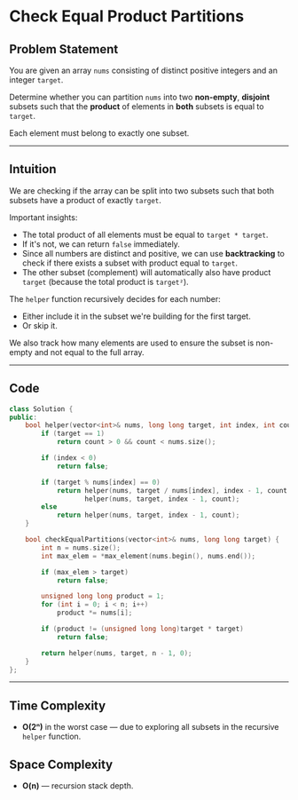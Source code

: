 # Check Equal Product Partitions

## Problem Statement

You are given an array `nums` consisting of distinct positive integers and an integer `target`.

Determine whether you can partition `nums` into two **non-empty**, **disjoint** subsets such that the **product** of elements in **both** subsets is equal to `target`.

Each element must belong to exactly one subset.

---

## Intuition

We are checking if the array can be split into two subsets such that both subsets have a product of exactly `target`.  

Important insights:
- The total product of all elements must be equal to `target * target`.
- If it's not, we can return `false` immediately.
- Since all numbers are distinct and positive, we can use **backtracking** to check if there exists a subset with product equal to `target`.
- The other subset (complement) will automatically also have product `target` (because the total product is `target²`).

The `helper` function recursively decides for each number:
- Either include it in the subset we're building for the first target.
- Or skip it.

We also track how many elements are used to ensure the subset is non-empty and not equal to the full array.

---

## Code

```cpp
class Solution {
public:
    bool helper(vector<int>& nums, long long target, int index, int count) {
        if (target == 1) 
            return count > 0 && count < nums.size();

        if (index < 0) 
            return false;

        if (target % nums[index] == 0)
            return helper(nums, target / nums[index], index - 1, count + 1) ||
                   helper(nums, target, index - 1, count);
        else
            return helper(nums, target, index - 1, count);
    }

    bool checkEqualPartitions(vector<int>& nums, long long target) {
        int n = nums.size();
        int max_elem = *max_element(nums.begin(), nums.end());

        if (max_elem > target)
            return false;

        unsigned long long product = 1;
        for (int i = 0; i < n; i++) 
            product *= nums[i];

        if (product != (unsigned long long)target * target) 
            return false;

        return helper(nums, target, n - 1, 0);
    }
};
```

---

## Time Complexity

- **O(2ⁿ)** in the worst case — due to exploring all subsets in the recursive `helper` function.

## Space Complexity

- **O(n)** — recursion stack depth.

